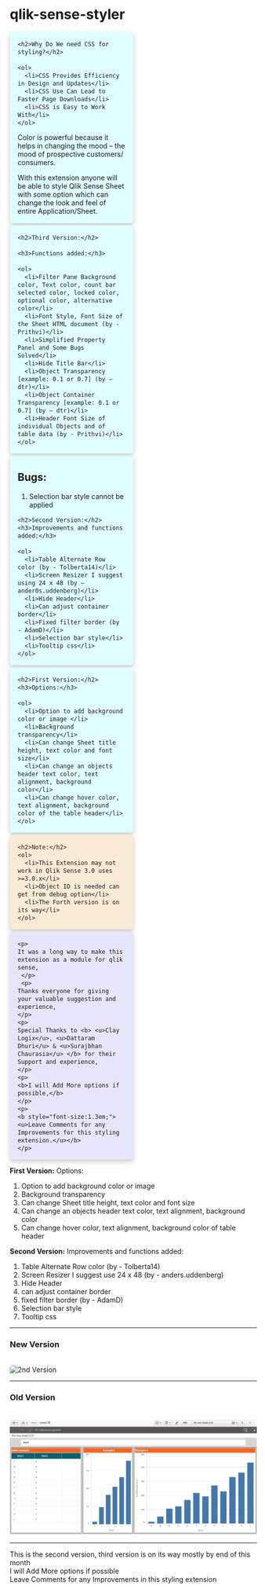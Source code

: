 # qlik-sense-styler

<style>
.card {
    box-shadow: 0 4px 8px 0 rgba(0,0,0,0.2);
    transition: 0.3s;
    width: 50%;
    border-radius: 5px;
	margin-bottom: 1%;
}

.card:hover {
    box-shadow: 0 8px 16px 0 rgba(0,0,0,0.2);
}

img {
    border-radius: 5px 5px 0 0;
}

.container {
    padding: 2px 16px;
}
</style>

<div class="card" style="background-color: lightcyan;">
 <div class="container" >
 
	<h2>Why Do We need CSS for styling?</h2>

	<ol>
	  <li>CSS Provides Efficiency in Design and Updates</li>
	  <li>CSS Use Can Lead to Faster Page Downloads</li>
	  <li>CSS is Easy to Work With</li>
	</ol>

 <p>     
Color is powerful because it helps in changing the mood – the mood of prospective customers/ consumers.
</p>
<p>
With this extension anyone will be able to style Qlik Sense Sheet with some option which can change the look and feel of entire Application/Sheet.
</p>

  </div>
</div>



<div class="card" style="background-color: lightcyan;">
 <div class="container" >

	<h2>Third Version:</h2>

	<h3>Functions added:</h3>

	<ol>
	  <li>Filter Pane Background color, Text color, count bar selected color, locked color, optional color, alternative color</li>
	  <li>Font Style, Font Size of the Sheet HTML document (by - Prithvi)</li>
	  <li>Simplified Property Panel and Some Bugs Solved</li>
	  <li>Hide Title Bar</li>
	  <li>Object Transparency [example: 0.1 or 0.7] (by – dtr)</li>
	  <li>Object Container Transparency [example: 0.1 or 0.7] (by – dtr)</li>
	  <li>Header Font Size of  individual Objects and of table data (by - Prithvi)</li>
	</ol>

  </div>
</div>



<div class="card" style="background-color: lightcyan;">
 <div class="container" >
<h2>Bugs:</h2>
<ol>
  <li>Selection bar style cannot be applied</li>
</ol> 

	<h2>Second Version:</h2>
	<h3>Improvements and functions added:</h3>

	<ol>
	  <li>Table Alternate Row color (by - Tolberta14)</li>
	  <li>Screen Resizer I suggest using 24 x 48 (by – ander0s.uddenberg)</li>
	  <li>Hide Header</li>
	  <li>Can adjust container border</li>
	  <li>Fixed filter border (by - AdamD)</li>
	  <li>Selection bar style</li>
	  <li>Tooltip css</li>
	</ol> 

  </div>
</div>



<div class="card" style="background-color: lightcyan;">
 <div class="container" >
 
	<h2>First Version:</h2>
	<h3>Options:</h3>

	<ol>
	  <li>Option to add background color or image </li>
	  <li>Background transparency</li>
	  <li>Can change Sheet title height, text color and font size</li>
	  <li>Can change an objects header text color, text alignment, background color</li>
	  <li>Can change hover color, text alignment, background color of the table header</li>
	</ol> 
  </div>
</div>



<div class="card" style="background-color: antiquewhite;">
 <div class="container" >
	
	<h2>Note:</h2>
	<ol>
	  <li>This Extension may not work in Qlik Sense 3.0 uses >=3.0.x</li>
	  <li>Object ID is needed can get from debug option</li>
	  <li>The Forth version is on its way</li>
	</ol> 
	
  </div>
</div>



<div class="card" style="background-color: lavender;">
 <div class="container" >
	
	<p>
	It was a long way to make this extension as a module for qlik sense,
	 </p>
	 <p>
	Thanks everyone for giving your valuable suggestion and experience,
	</p>
	<p>
	Special Thanks to <b> <u>Clay Logix</u>, <u>Dattaram Dhuri</u> & <u>Surajbhan Chaurasia</u> </b> for their Support and experience,
	</p>
	<p>
	<b>I will Add More options if possible,</b>
	</p>
	<p>
	<b style="font-size:1.3em;"><u>Leave Comments for any Improvements for this styling extension.</u></b>
	</p>
	
  </div>
</div>




<b>First Version:</b>
Options: 
1.    Option to add background color or image 
2.    Background transparency 
3.    Can change Sheet title height, text color and font size 
4.    Can change an objects header text color, text alignment, background color 
5.    Can change hover color, text alignment, background color of table header

<b>Second Version:</b>
Improvements and functions added:
1.    Table Alternate Row color (by - Tolberta14)
2.    Screen Resizer I suggest use 24 x 48 (by - anders.uddenberg)
3.    Hide Header
4.    can adjust container border
5.    fixed filter border (by - AdamD)
6.    Selection bar style
7.    Tooltip css
<hr />
<h3>New Version</h3>
<br>
<img src="./qlik_sense_sheet_styler-v2.gif" alt="2nd Version">

<hr />
<h3>Old Version</h3>
<br>
<img src="./qlik_sense_sheet_styler.gif" alt="1st Version">
<hr>
This is the second version, third version is on its way mostly by end of this month
<br />
I will Add More options if possible
<br />
Leave Comments for any Improvements in this styling extension
